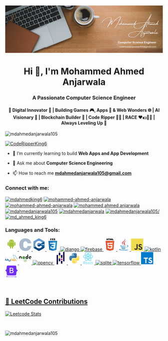 ![logo](https://github.com/mdahmedanjarwala105/mdahmedanjarwala105/blob/main/MohammedAhmedProfile.png)

<h1 align="center">Hi 👋, I'm Mohammed Ahmed Anjarwala</h1>
<h3 align="center">A Passionate Computer Science Engineer</h3>

<h4 align="center">🚀 Digital Innovator 🌟 | Building Games 🎮, Apps 📱 & Web Wonders 🌐 | AI Visionary 🤖 | Blockchain Builder 🔗 | Code Ripper 🧑‍💻 | RACE ❤️💵💪🏻 | Always Leveling Up 🚀</h4>

<p align="left"> <img src="https://komarev.com/ghpvc/?username=mdahmedanjarwala105&label=Profile%20views&color=0e75b6&style=flat" alt="mdahmedanjarwala105" /> </p>

<p align="left"> <a href="https://x.com/CodeRipperKing6" target="blank"><img src="https://img.shields.io/twitter/follow/CodeRipperKing6?logo=twitter&style=for-the-badge" alt="CodeRipperKing6" /></a> </p>

- 🌱 I’m currently learning to build **Web Apps and App Development**

- 💬 Ask me about **Computer Science Engineering**

- 📫 How to reach me **mdahmedanjarwala105@gmail.com**

<h3 align="left">Connect with me:</h3>
<p align="left">

<a href="https://twitter.com/mdahmedking6" target="blank"><img align="center" src="https://raw.githubusercontent.com/rahuldkjain/github-profile-readme-generator/master/src/images/icons/Social/twitter.svg" alt="mdahmedking6" height="30" width="40" /></a>
<a href="https://linkedin.com/in/mohammed-ahmed-anjarwala" target="blank"><img align="center" src="https://raw.githubusercontent.com/rahuldkjain/github-profile-readme-generator/master/src/images/icons/Social/linked-in-alt.svg" alt="mohammed-ahmed-anjarwala" height="30" width="40" /></a>
<a href="https://stackoverflow.com/users/mohammed-ahmed-anjarwala" target="blank"><img align="center" src="https://raw.githubusercontent.com/rahuldkjain/github-profile-readme-generator/master/src/images/icons/Social/stack-overflow.svg" alt="mohammed-ahmed-anjarwala" height="30" width="40" /></a>
<a href="https://fb.com/mohammed ahmed anjarwala" target="blank"><img align="center" src="https://raw.githubusercontent.com/rahuldkjain/github-profile-readme-generator/master/src/images/icons/Social/facebook.svg" alt="mohammed ahmed anjarwala" height="30" width="40" /></a>
<a href="https://instagram.com/mdahmedanjarwala105" target="blank"><img align="center" src="https://raw.githubusercontent.com/rahuldkjain/github-profile-readme-generator/master/src/images/icons/Social/instagram.svg" alt="mdahmedanjarwala105" height="30" width="40" /></a>
<a href="https://www.hackerrank.com/mdahmedanjarwala" target="blank"><img align="center" src="https://raw.githubusercontent.com/rahuldkjain/github-profile-readme-generator/master/src/images/icons/Social/hackerrank.svg" alt="mdahmedanjarwala" height="30" width="40" /></a>
<a href="https://www.leetcode.com/mdahmedanjarwala105/" target="blank"><img align="center" src="https://raw.githubusercontent.com/rahuldkjain/github-profile-readme-generator/master/src/images/icons/Social/leet-code.svg" alt="mdahmedanjarwala105/" height="30" width="40" /></a>
<a href="https://www.codechef.com/users/md_ahmed_king6" target="blank"><img align="center" src="https://cdn.jsdelivr.net/npm/simple-icons@3.1.0/icons/codechef.svg" alt="md_ahmed_king6" height="30" width="40" /></a>

</p>

<h3 align="left">Languages and Tools:</h3>
<p align="left"> <a href="https://developer.android.com" target="_blank" rel="noreferrer"> <img src="https://raw.githubusercontent.com/devicons/devicon/master/icons/android/android-original-wordmark.svg" alt="android" width="40" height="40"/> </a> <a href="https://getbootstrap.com" target="_blank" rel="noreferrer"> <img src="https://raw.githubusercontent.com/devicons/devicon/master/icons/c/c-original.svg" alt="c" width="40" height="40"/> </a> <a href="https://www.w3schools.com/cpp/" target="_blank" rel="noreferrer"> <img src="https://raw.githubusercontent.com/devicons/devicon/master/icons/cplusplus/cplusplus-original.svg" alt="cplusplus" width="40" height="40"/> </a> <a href="https://www.w3schools.com/css/" target="_blank" rel="noreferrer"> <img src="https://raw.githubusercontent.com/devicons/devicon/master/icons/css3/css3-original-wordmark.svg" alt="css3" width="40" height="40"/> </a> <a href="https://www.djangoproject.com/" target="_blank" rel="noreferrer"> <img src="https://cdn.worldvectorlogo.com/logos/django.svg" alt="django" width="40" height="40"/> </a> <a href="https://firebase.google.com/" target="_blank" rel="noreferrer"> <img src="https://www.vectorlogo.zone/logos/firebase/firebase-icon.svg" alt="firebase" width="40" height="40"/> </a> <a href="https://www.w3.org/html/" target="_blank" rel="noreferrer"> <img src="https://raw.githubusercontent.com/devicons/devicon/master/icons/html5/html5-original-wordmark.svg" alt="html5" width="40" height="40"/> </a> <a href="https://www.java.com" target="_blank" rel="noreferrer"> <img src="https://raw.githubusercontent.com/devicons/devicon/master/icons/java/java-original.svg" alt="java" width="40" height="40"/> </a> <a href="https://developer.mozilla.org/en-US/docs/Web/JavaScript" target="_blank" rel="noreferrer"> <img src="https://raw.githubusercontent.com/devicons/devicon/master/icons/javascript/javascript-original.svg" alt="javascript" width="40" height="40"/> </a> <a href="https://kotlinlang.org" target="_blank" rel="noreferrer"> <img src="https://www.vectorlogo.zone/logos/kotlinlang/kotlinlang-icon.svg" alt="kotlin" width="40" height="40"/> </a> <a href="https://www.mysql.com/" target="_blank" rel="noreferrer"> <img src="https://raw.githubusercontent.com/devicons/devicon/master/icons/mysql/mysql-original-wordmark.svg" alt="mysql" width="40" height="40"/> </a> <a href="https://nodejs.org" target="_blank" rel="noreferrer"> <img src="https://raw.githubusercontent.com/devicons/devicon/master/icons/nodejs/nodejs-original-wordmark.svg" alt="nodejs" width="40" height="40"/> </a> <a href="https://opencv.org/" target="_blank" rel="noreferrer"> <img src="https://www.vectorlogo.zone/logos/opencv/opencv-icon.svg" alt="opencv" width="40" height="40"/> </a> <a href="https://pandas.pydata.org/" target="_blank" rel="noreferrer"> <img src="https://raw.githubusercontent.com/devicons/devicon/2ae2a900d2f041da66e950e4d48052658d850630/icons/pandas/pandas-original.svg" alt="pandas" width="40" height="40"/> </a> <a href="https://www.python.org" target="_blank" rel="noreferrer"> <img src="https://raw.githubusercontent.com/devicons/devicon/master/icons/python/python-original.svg" alt="python" width="40" height="40"/> </a> <a href="https://reactjs.org/" target="_blank" rel="noreferrer"> <img src="https://raw.githubusercontent.com/devicons/devicon/master/icons/react/react-original-wordmark.svg" alt="react" width="40" height="40"/> </a> <a href="https://scikit-learn.org/" target="_blank" rel="noreferrer"> <a href="https://www.sqlite.org/" target="_blank" rel="noreferrer"> <img src="https://www.vectorlogo.zone/logos/sqlite/sqlite-icon.svg" alt="sqlite" width="40" height="40"/> </a><a href="https://www.tensorflow.org" target="_blank" rel="noreferrer"> <img src="https://www.vectorlogo.zone/logos/tensorflow/tensorflow-icon.svg" alt="tensorflow" width="40" height="40"/> </a> <a href="https://www.typescriptlang.org/" target="_blank" rel="noreferrer"> <img src="https://raw.githubusercontent.com/devicons/devicon/master/icons/typescript/typescript-original.svg" alt="typescript" width="40" height="40"/> </a> <img src="https://raw.githubusercontent.com/devicons/devicon/master/icons/bootstrap/bootstrap-plain-wordmark.svg" alt="bootstrap" width="40" height="40"/> </a> <a href="https://www.cprogramming.com/" target="_blank" rel="noreferrer"> </p>

</br>

## 🧮 LeetCode Contributions
[![Leetcode Stats](https://leetcard.jacoblin.cool/mdahmedanjarwala105?theme=light&font=baloo&ext=activity)](https://leetcode.com/mdahmedanjarwala105)

</br>

<p><img align="left" src="https://github-readme-stats.vercel.app/api/top-langs?username=mdahmedanjarwala105&show_icons=true&locale=en&layout=compact" alt="mdahmedanjarwala105" /></p>

